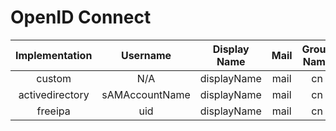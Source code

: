 # OpenID Connect

|Implementation |Username      |Display Name|Mail |Group Name|Groups  |Distinguished Name|
|:-------------:|:------------:|:----------:|:---:|:--------:|:------:|:----------------:|
|custom         |N/A           |displayName |mail |cn        |N/A     |dn                |
|activedirectory|sAMAccountName|displayName |mail |cn        |N/A     |distinguishedName |
|freeipa        |uid           |displayName |mail |cn        |memberOf|dn                |
